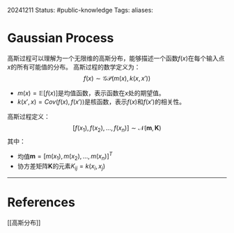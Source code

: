 20241211
Status: #public-knowledge
Tags: 
aliases: 
# Gaussian Process
高斯过程可以理解为一个无限维的高斯分布，能够描述一个函数$f(x)$在每个输入点$x$的所有可能值的分布。
高斯过程的数学定义为：
$$f(x) \sim \mathcal{GP}(m(x), k(x, x'))
$$
- $m(x) = \mathbb{E}[f(x)]$是均值函数，表示函数在$x$处的期望值。
- $k(x',x)=Cov(f(x),f(x'))$是核函数，表示$f(x)$和$f(x')$的相关性。

高斯过程定义：
$$[f(x_1), f(x_2), \ldots, f(x_n)] \sim \mathcal{N}(\mathbf{m}, \mathbf{K})
$$
其中：
- 均值$\textbf{m} = [m(x_1),m(x_2),\dots,m(x_n)]^T$
- 协方差矩阵$\mathbf{K}$的元素$K_{ij}=k(x_i,x_j)$





---
# References
[[高斯分布]]
